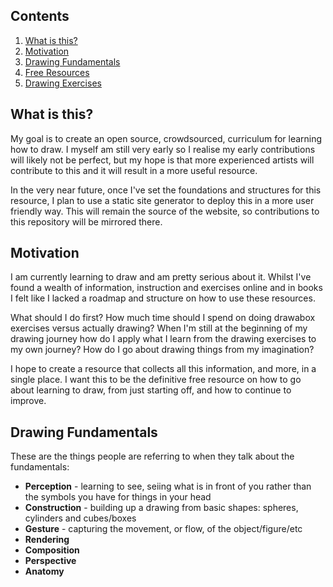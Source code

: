 ## Contents

1. [What is this?](#what-is-this)
2. [Motivation](#motivation)
3. [Drawing Fundamentals](#drawing-fundamentals)
4. [Free Resources](https://github.com/PARC6502/open-drawing-curriculum/blob/master/free-resources.md)
5. [Drawing Exercises](https://github.com/PARC6502/open-drawing-curriculum/blob/master/drawing-exercises.md)

## What is this?

My goal is to create an open source, crowdsourced, curriculum for learning how to draw. I myself am still very early so I realise my early contributions will likely not be perfect, but my hope is that more experienced artists will contribute to this and it will result in a more useful resource. 

In the very near future, once I've set the foundations and structures for this resource, I plan to use a static site generator to deploy this in a more user friendly way. This will remain the source of the website, so contributions to this repository will be mirrored there.

## Motivation

I am currently learning to draw and am pretty serious about it. Whilst I've found a wealth of information, instruction and exercises online and in books I felt like I lacked a roadmap and structure on how to use these resources. 

What should I do first? How much time should I spend on doing drawabox exercises versus actually drawing? When I'm still at the beginning of my drawing journey how do I apply what I learn from the drawing exercises to my own journey? How do I go about drawing things from my imagination?

I hope to create a resource that collects all this information, and more, in a single place. I want this to be the definitive free resource on how to go about learning to draw, from just starting off, and how to continue to improve. 

## Drawing Fundamentals

These are the things people are referring to when they talk about the fundamentals:

* **Perception** - learning to see, seiing what is in front of you rather than the symbols you have for things in your head
* **Construction** - building up a drawing from basic shapes: spheres, cylinders and cubes/boxes
* **Gesture** - capturing the movement, or flow, of the object/figure/etc
* **Rendering** 
* **Composition**
* **Perspective**
* **Anatomy**